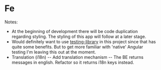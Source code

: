 # Fe

Notes:
- At the beginning of development there will be code duplication regarding styling. The styling of this app will follow at a later stage.
- Would definitely want to use [testing-library](https://testing-library.com/) in this project since that has quite some benefits. But to get more familiar with 'native' Angular testing I'm leaving this out at the moment. 
- Translation (i18n)
-- Add translation mechanism
-- The BE returns messages in english. Refactor so it returns i18n keys instead.
